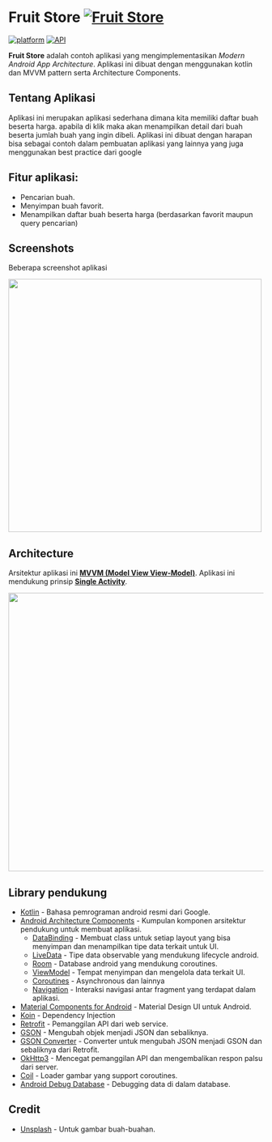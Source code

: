 # Fruit Store [![Fruit Store](https://img.shields.io/badge/APK-brown?style=for-the-badge&logo=android)](https://github.com/stefanusj/FruitStore/tree/master/apk)

[![platform](https://img.shields.io/badge/platform-Android-yellow.svg?style=flat-square)](https://www.android.com)
[![API](https://img.shields.io/badge/API-21%2B-green?style=flat-square)](https://android-arsenal.com/api?level=21)

**Fruit Store** adalah contoh aplikasi yang mengimplementasikan *Modern Android App Architecture*. Aplikasi ini dibuat dengan menggunakan kotlin dan MVVM pattern serta Architecture Components. 


## Tentang Aplikasi
Aplikasi ini merupakan aplikasi sederhana dimana kita memiliki daftar buah beserta harga. apabila di klik maka akan menampilkan detail dari buah beserta jumlah buah yang ingin dibeli. Aplikasi ini dibuat dengan harapan bisa sebagai contoh dalam pembuatan aplikasi yang lainnya yang juga menggunakan best practice dari google

## Fitur aplikasi:
- Pencarian buah.
- Menyimpan buah favorit.
- Menampilkan daftar buah beserta harga (berdasarkan favorit maupun query pencarian)

## Screenshots

Beberapa screenshot aplikasi

<kbd><img src="https://stefanusj.com/storage/portfolios/fruit-store.jpg"  width="500" height="500"></kbd>


## Architecture
Arsitektur aplikasi ini [**MVVM (Model View View-Model)**](https://developer.android.com/jetpack/docs/guide#recommended-app-arch).
Aplikasi ini mendukung prinsip [**Single Activity**](https://www.youtube.com/watch?v=2k8x8V77CrU).

<kbd><img src="https://developer.android.com/topic/libraries/architecture/images/final-architecture.png"  width="700" height="550"></kbd>

## Library pendukung
- [Kotlin](https://kotlinlang.org/) - Bahasa pemrograman android resmi dari Google.
- [Android Architecture Components](https://developer.android.com/topic/libraries/architecture) - Kumpulan komponen arsitektur pendukung untuk membuat aplikasi.
  - [DataBinding](https://developer.android.com/topic/libraries/data-binding) - Membuat class untuk setiap layout yang bisa menyimpan dan menampilkan tipe data terkait untuk UI.
  - [LiveData](https://developer.android.com/topic/libraries/architecture/livedata) - Tipe data observable yang mendukung lifecycle android.
  - [Room](https://developer.android.com/topic/libraries/architecture/room) - Database android yang mendukung coroutines. 
  - [ViewModel](https://developer.android.com/topic/libraries/architecture/viewmodel) - Tempat menyimpan dan mengelola data terkait UI. 
  - [Coroutines](https://developer.android.com/topic/libraries/architecture/coroutines) - Asynchronous dan lainnya
  - [Navigation](https://developer.android.com/guide/navigation) - Interaksi navigasi antar fragment yang terdapat dalam aplikasi. 
- [Material Components for Android](https://material.io/develop/android/) - Material Design UI untuk Android.
- [Koin](https://insert-koin.io) - Dependency Injection
- [Retrofit](https://square.github.io/retrofit/) - Pemanggilan API dari web service.
- [GSON](https://github.com/google/gson) - Mengubah objek menjadi JSON dan sebaliknya.
- [GSON Converter](https://github.com/square/retrofit/tree/master/retrofit-converters/gson) - Converter untuk mengubah JSON menjadi GSON dan sebaliknya dari Retrofit.
- [OkHttp3](https://square.github.io/okhttp/) -  Mencegat pemanggilan API dan mengembalikan respon palsu dari server.
- [Coil](https://coil-kt.github.io/coil/) - Loader gambar yang support coroutines.
- [Android Debug Database](https://github.com/amitshekhariitbhu/Android-Debug-Database) - Debugging data di dalam database.

## Credit
- [Unsplash](https://unsplash.com/) - Untuk gambar buah-buahan.
